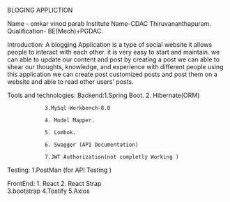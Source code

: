 BLOGING APPLICTION 
 
Name - omkar vinod parab
Institute Name-CDAC Thiruvananthapuram.
Qualification- BE(Mech)+PGDAC. 

Introduction:
A blogging Application is a type of social website it allows people to interact with each other. it is very easy to start and maintain. we can able to update our content and post by creating a post we can able to shear our thoughts, knowledge, and experience with different people using this application we can create post customized posts and post them on a website and able to read other users' posts.

Tools and technologies:
 Backend:1.Spring Boot.
                2. Hibernate(ORM)
                
                3.MySql-Workbench-8.0
 
                4. Model Mapper.
               
                5. Lombok.
                
                6. Swagger (API Documentation)
                
                7.JWT Authorization(not completly Working )

 Testing:
              1.PostMan (for API Testing )

FrontEnd:
              1. React 
              2. React Strap   
              3.bootstrap 
              4.Tostify
              5.Axios          

